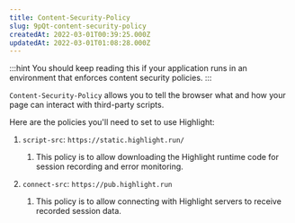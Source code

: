 ```yaml
---
title: Content-Security-Policy
slug: 9pQt-content-security-policy
createdAt: 2022-03-01T00:39:25.000Z
updatedAt: 2022-03-01T01:08:28.000Z
---
```


:::hint
You should keep reading this if your application runs in an environment that enforces content security policies.
:::

`Content-Security-Policy` allows you to tell the browser what and how your page can interact with third-party scripts.

Here are the policies you'll need to set to use Highlight:

1.  `script-src`: `https://static.highlight.run/`
    1.  This policy is to allow downloading the Highlight runtime code for session recording and error monitoring.

2.  `connect-src`: `https://pub.highlight.run`
    1.  This policy is to allow connecting with Highlight servers to receive recorded session data.
